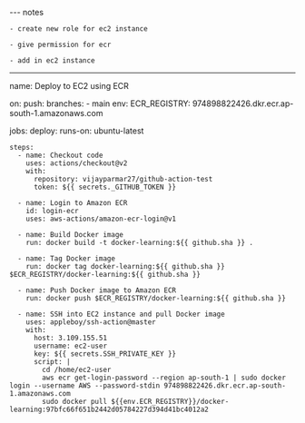 

--- notes

    - create new role for ec2 instance

    - give permission for ecr

    - add in ec2 instance


-------------------------------------------------------------------------------


name: Deploy to EC2 using ECR

on:
  push:
    branches:
      - main
env:
  ECR_REGISTRY: 974898822426.dkr.ecr.ap-south-1.amazonaws.com

jobs:
  deploy:
    runs-on: ubuntu-latest

    steps:
      - name: Checkout code
        uses: actions/checkout@v2
        with:
          repository: vijayparmar27/github-action-test
          token: ${{ secrets._GITHUB_TOKEN }}

      - name: Login to Amazon ECR
        id: login-ecr
        uses: aws-actions/amazon-ecr-login@v1

      - name: Build Docker image
        run: docker build -t docker-learning:${{ github.sha }} .

      - name: Tag Docker image
        run: docker tag docker-learning:${{ github.sha }} $ECR_REGISTRY/docker-learning:${{ github.sha }}

      - name: Push Docker image to Amazon ECR
        run: docker push $ECR_REGISTRY/docker-learning:${{ github.sha }}

      - name: SSH into EC2 instance and pull Docker image
        uses: appleboy/ssh-action@master
        with:
          host: 3.109.155.51
          username: ec2-user
          key: ${{ secrets.SSH_PRIVATE_KEY }}
          script: |
            cd /home/ec2-user
            aws ecr get-login-password --region ap-south-1 | sudo docker login --username AWS --password-stdin 974898822426.dkr.ecr.ap-south-1.amazonaws.com
            sudo docker pull ${{env.ECR_REGISTRY}}/docker-learning:97bfc66f651b2442d05784227d394d41bc4012a2
